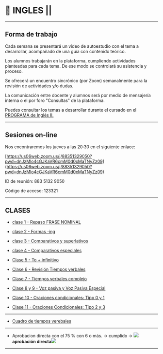 # :book: INGLES ||

---

## Forma de trabajo

Cada semana se presentará un video de autoestudio con el tema a desarrollar, acompañado de una guía con contenido teórico.

Los alumnos trabajarán en la plataforma, cumpliendo actividades planteadas para cada tema. De ese modo se controlará su asistencia y proceso.

Se ofrecerá un encuentro sincrónico (por Zoom) semanalmente para la revisión de actividades y/o dudas.

La comunicación entre docente y alumnos será por medio de mensajería interna o el por foro "Consultas" de la plataforma.

Puedes consultar los temas a desarrollar durante el cursado en el [PROGRAMA de Inglés II.](http://campus.frsr.utn.edu.ar/moodle/pluginfile.php/67488/mod_label/intro/Programa%20Ingl%C3%A9s%20II.pdf)

---

## Sesiones on-line



Nos encontraremos los jueves a las 20:30 en el siguiente enlace:

[https://us06web.zoom.us/j/88351329050?pwd=dnJzMlo4cGJKaVR6cmM0d0xMaTNyZz09](https://us06web.zoom.us/j/88351329050?pwd=dnJzMlo4cGJKaVR6cmM0d0xMaTNyZz09)

ID de reunión: 883 5132 9050

Código de acceso: 123321

---

## CLASES

- [clase 1 - Repaso FRASE NOMINAL](https://github.com/eugenia1984/UTN-FRSR-Programacion-1year-2semester/tree/main/ingles2/frase_nominal)

- [clase 2 - Formas -ing](https://github.com/eugenia1984/UTN-FRSR-Programacion-1year-2semester/tree/main/ingles2/formas-ing)

- [clase 3 - Comparativos y superlativos](https://github.com/eugenia1984/UTN-FRSR-Programacion-1year-2semester/tree/main/ingles2/comparativos-superlativos)

- [clase 4 - Comparativos especiales](https://github.com/eugenia1984/UTN-FRSR-Programacion-1year-2semester/tree/main/ingles2/comparativos-especiales)

- [Clase 5 - To + infinitivo](https://github.com/eugenia1984/UTN-FRSR-Programacion-1year-2semester/tree/main/ingles2/to_infinitivo)

- [Clase 6 - Revisión Tiempos verbales](https://github.com/eugenia1984/UTN-FRSR-Programacion-1year-2semester/tree/main/ingles2/revision_tiempos_verbales)

- [Clase 7 - Tiempos verbales complejo](https://github.com/eugenia1984/UTN-FRSR-Programacion-1year-2semester/tree/main/ingles2/tiempos_verbales_complejos)

- [Clase 8 y 9 - Voz pasiva y Voz Pasiva Especial](https://github.com/eugenia1984/UTN-FRSR-Programacion-1year-2semester/tree/main/ingles2/voz_pasiva)

- [Clase 10 - Oraciones condicionales: Tipo 0 y 1](https://github.com/eugenia1984/UTN-FRSR-Programacion-1year-2semester/tree/main/ingles2/condicionales_0_1)

- [Clase 11 - Oraciones Condicionales: Tipo 2 y 3](https://github.com/eugenia1984/UTN-FRSR-Programacion-1year-2semester/tree/main/ingles2/condicionales_2_3)


---

- [Cuadro de tiempos verebales](https://github.com/eugenia1984/UTN-FRSR-Programacion-1year-2semester/blob/main/ingles2/cuadro_tiempos_verbales.pdf)

---

- Aprobacion directa con el 75 % con 6 o más. -> cumplido -> <img src="https://img.icons8.com/emoji/48/null/party-popper.png"/>**aprobación directa**<img src="https://img.icons8.com/emoji/48/null/party-popper.png"/>

---
